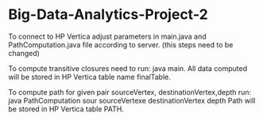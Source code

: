 # Big-Data-Analytics-Project-2
To connect to HP Vertica adjust parameters in main.java and PathComputation.java file according to server. (this steps need to be changed)

To compute transitive closures need to run:
  java main. 
All data computed will be stored in HP Vertica table name finalTable.


To compute path for given pair sourceVertex, destinationVertex,depth run: 
  java PathComputation sour sourceVertexe destinationVertex depth
Path will  be stored in HP Vertica table PATH.
